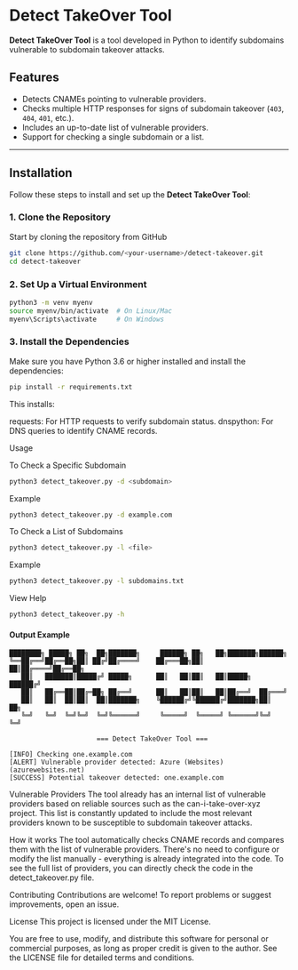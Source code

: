 # Detect TakeOver Tool

**Detect TakeOver Tool** is a tool developed in Python to identify subdomains vulnerable to subdomain takeover attacks.
## Features

- Detects CNAMEs pointing to vulnerable providers.
- Checks multiple HTTP responses for signs of subdomain takeover (`403`, `404`, `401`, etc.).
- Includes an up-to-date list of vulnerable providers.
- Support for checking a single subdomain or a list.

---

## Installation

Follow these steps to install and set up the **Detect TakeOver Tool**:

### 1. Clone the Repository
Start by cloning the repository from GitHub

```bash
git clone https://github.com/<your-username>/detect-takeover.git
cd detect-takeover
```

### 2. Set Up a Virtual Environment

```bash
python3 -m venv myenv
source myenv/bin/activate  # On Linux/Mac
myenv\Scripts\activate     # On Windows
```

### 3. Install the Dependencies

Make sure you have Python 3.6 or higher installed and install the dependencies:

```bash
pip install -r requirements.txt
```

This installs:

requests: For HTTP requests to verify subdomain status.
dnspython: For DNS queries to identify CNAME records.

Usage

To Check a Specific Subdomain

```bash
python3 detect_takeover.py -d <subdomain>
```

Example

```bash
python3 detect_takeover.py -d example.com
```

To Check a List of Subdomains

```bash
python3 detect_takeover.py -l <file>
```

Example 

```bash
python3 detect_takeover.py -l subdomains.txt
```

View Help

```bash
python3 detect_takeover.py -h
```


#### **Output Example**

```
████████╗ █████╗ ██╗  ██╗███████╗     ██████╗ ██╗   ██╗███████╗██████╗  
╚══██╔══╝██╔══██╗██║ ██╔╝██╔════╝    ██╔═══██╗██║   ██║██╔════╝██╔══██╗ 
   ██║   ███████║█████╔╝ █████╗      ██║   ██║██║   ██║█████╗  ██████╔╝ 
   ██║   ██╔══██║██╔═██╗ ██╔══╝      ██║   ██║██║   ██║██╔══╝  ██╔═══╝  
   ██║   ██║  ██║██║  ██║███████╗    ╚██████╔╝╚██████╔╝███████╗██║  ██╗ 
   ╚═╝   ╚═╝  ╚═╝╚═╝  ╚═╝╚══════╝     ╚═════╝  ╚═════╝ ╚══════╝╚═╝  ╚═╝ 

                      === Detect TakeOver Tool ===

[INFO] Checking one.example.com
[ALERT] Vulnerable provider detected: Azure (Websites) (azurewebsites.net)
[SUCCESS] Potential takeover detected: one.example.com
```


Vulnerable Providers
The tool already has an internal list of vulnerable providers based on reliable sources such as the can-i-take-over-xyz project. This list is constantly updated to include the most relevant providers known to be susceptible to subdomain takeover attacks.

How it works
The tool automatically checks CNAME records and compares them with the list of vulnerable providers.
There's no need to configure or modify the list manually - everything is already integrated into the code.
To see the full list of providers, you can directly check the code in the detect_takeover.py file.

Contributing
Contributions are welcome! To report problems or suggest improvements, open an issue.

License
This project is licensed under the MIT License.

You are free to use, modify, and distribute this software for personal or commercial purposes, as long as proper credit is given to the author. See the LICENSE file for detailed terms and conditions.


